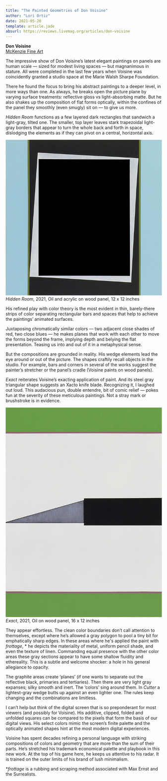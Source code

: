 ```yaml
---
title: "The Painted Geometries of Don Voisine"
author: "Lori Ortiz"
date: 2021-05-20
template: article.jade
absurl: https://reviews.livemag.org/articles/don-voisine
---
```


__Don Voisine__  
[McKenzie Fine Art](http://www.mckenziefineart.com/exhib/don-voisine-2021-exhb.html)

The impressive show of Don Voisine’s latest elegant paintings on panels are human scale — sized for modest living spaces — but magnanimous in stature.<span class="more"></span> All were completed in the last few years when Voisine was coincidently granted a studio space at the Marie Walsh Sharpe Foundation.

There he found the focus to bring his abstract paintings to a deeper level, in more ways than one. As always, he breaks open the picture plane by varying surface treatments: reflective gloss vs light-absorbing matte. But he also shakes up the composition of flat forms optically, within the confines of the panel they smoothly (even smugly) sit on — to give us more.

*Hidden Room* functions as a few layered dark rectangles that sandwich a light-gray, tilted one. The smaller, top layer leaves stark trapezoidal light-gray borders that appear to turn the whole back and forth in space, dislodging the elements as if they can pivot on a central, horizontal axis.

![Hidden Room](don2.jpg)
*Hidden Room*, 2021, Oil and acrylic on wood panel, 12 x 12 inches

His refined play with color theory is the most evident in thin, barely-there strips of color separating rectangular bars and spaces that help to achieve the paintings’ animated surfaces.

Juxtaposing chromatically similar colors — two adjacent close shades of red, two close blues — he makes planes that work with each other to move the forms beyond the frame, implying depth and belying the flat presentation. Teasing us into and out of it in a metaphysical sense.

But the compositions are grounded in reality. His wedge elements lead the eye around or out of the picture. The shapes craftily recall objects in the studio. For example, bars and corners in several of the works suggest the painter’s stretcher or the panel’s cradle (Voisine paints on wood panels). 

*Exact* reiterates Voisine’s exacting application of paint. And its steel gray triangular shape suggests an Xacto knife blade. Recognizing it, I laughed out loud. This audacious pun, double entendre, bit of comic relief — pokes fun at the severity of these meticulous paintings. Not a stray mark or brushstroke is in evidence.

![Exact](don1.jpg)
*Exact*, 2021, Oil on wood panel, 16 x 12 inches

They appear effortless. The clean color boundaries don’t call attention to themselves, except where he’s allowed a gray polygon to pool a tiny bit for emphatically sharp edges. In these areas where he's applied the paint with *frottage*, * he depicts the materiality  of metal, uniform pencil shade, and even the texture of linen. Commanding equal presence with the other color areas these gray sections appear to have some shallow fluidity and ethereality. This is a subtle and welcome shocker: a hole in his general allegiance to opacity.

The graphite areas create ‘planes’ (if one wants to separate out the reflective black, primaries and tertiaries). Then there are very light gray expanses; silky smooth and inert. The ‘colors’ sing around them. In *Cutter* a lightest-gray wedge butts up against an even lighter one. The rules keep changing and the combinations are limitless.

I can’t help but think of the digital screen that is so preponderant for most viewers (and possibly for Voisine). His additive, clipped, folded and unfolded squares can be compared to the pixels that form the basis of our digital views. His select colors mimic the screen’s finite palette and the optically animated shapes hint at the most modern digital experiences.

Voisine has spent decades refining a personal language with striking compositions of colors and geometry that are more than the sum of their parts. He’s stretched his trademark economical palette and playbook in this new work. At the top of his game here, he keeps us attentive to his radar. It is trained on the outer limits of his brand of lush minimalism.  



**frottage* is a rubbing and scraping method associated with Max Ernst and the Surrealists.